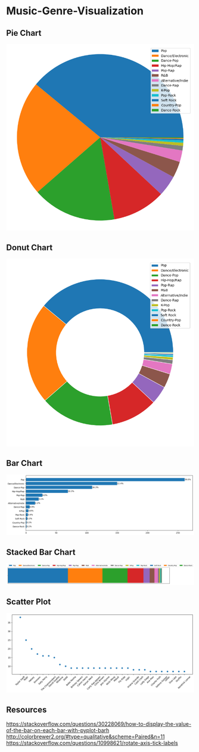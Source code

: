 # Music-Genre-Visualization

## Pie Chart
![](pictures/pie.png)

## Donut Chart
![](pictures/donut.png)

## Bar Chart
![](pictures/bar.png)

## Stacked Bar Chart
![](pictures/stacked_bar.png)

## Scatter Plot
![](pictures/scatter.png)

## Resources
https://stackoverflow.com/questions/30228069/how-to-display-the-value-of-the-bar-on-each-bar-with-pyplot-barh  
http://colorbrewer2.org/#type=qualitative&scheme=Paired&n=11
https://stackoverflow.com/questions/10998621/rotate-axis-tick-labels